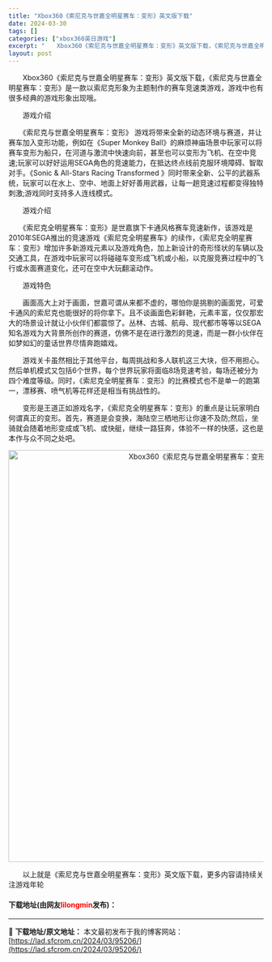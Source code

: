 ```yaml
---
title: "Xbox360《索尼克与世嘉全明星赛车：变形》英文版下载"
date: 2024-03-30
tags: []
categories: ["xbox360英日游戏"]
excerpt: "　　Xbox360《索尼克与世嘉全明星赛车：变形》英文版下载，《索尼克与世嘉全明星赛车：变形》是一款以索尼克形象为主题制作的赛车竞速类游戏，游戏中也有很多经典的游戏形象出现哦。 　　游戏介绍 　　《索尼克与世嘉全明星赛车：变形》 游戏将带来全新的动态环境与赛道，并让赛车加入变形功能，例如在《Supe&hellip;"
layout: post
---
```


 <p>　　Xbox360《索尼克与世嘉全明星赛车：变形》英文版下载，《索尼克与世嘉全明星赛车：变形》是一款以索尼克形象为主题制作的赛车竞速类游戏，游戏中也有很多经典的游戏形象出现哦。</p> <p>　　游戏介绍</p> <p>　　《索尼克与世嘉全明星赛车：变形》 游戏将带来全新的动态环境与赛道，并让赛车加入变形功能，例如在《Super Monkey Ball》的麻烦神庙场景中玩家可以将赛车变形为船只，在河道与激流中快速向前，甚至也可以变形为飞机、在空中竞速;玩家可以好好运用SEGA角色的竞速能力，在抵达终点线前克服环境障碍、智取对手。《Sonic &amp; All-Stars Racing Transformed 》同时带来全新、公平的武器系统，玩家可以在水上、空中、地面上好好善用武器，让每一趟竞速过程都变得独特刺激;游戏同时支持多人连线模式。</p> <p>　　游戏介绍</p> <p>　　《索尼克全明星赛车：变形》是世嘉旗下卡通风格赛车竞速新作，该游戏是2010年SEGA推出的竞速游戏《索尼克全明星赛车》的续作，《索尼克全明星赛车：变形》增加许多新游戏元素以及游戏角色，加上新设计的奇形怪状的车辆以及交通工具，在游戏中玩家可以将碰碰车变形成飞机或小船，以克服竞赛过程中的飞行或水面赛道变化，还可在空中大玩翻滚动作。</p> <p>　　游戏特色</p> <p>　　画面高大上对于画面，世嘉可谓从来都不虚的，哪怕你是挑剔的画面党，可爱卡通风的索尼克也能很好的将你拿下。且不谈画面色彩鲜艳，元素丰富，仅仅那宏大的场景设计就让小伙伴们都震惊了。丛林、古城、航母、现代都市等等以SEGA 知名游戏为大背景所创作的赛道，仿佛不是在进行激烈的竞速，而是一群小伙伴在如梦如幻的童话世界尽情奔跑嬉戏。</p> <p>　　游戏关卡虽然相比于其他平台，每周挑战和多人联机这三大块，但不用担心。然后单机模式又包括6个世界，每个世界玩家将面临8场竞速考验，每场还被分为四个难度等级。同时，《索尼克全明星赛车：变形》的比赛模式也不是单一的跑第一，漂移赛、喷气机等花样还是相当有挑战性的。</p> <p>　　变形是王道正如游戏名字，《索尼克全明星赛车：变形》的重点是让玩家明白何谓真正的变形。首先，赛道是会变换，海陆空三栖地形让你速不及防;然后，坐骑就会随着地形变成或飞机、或快艇，继续一路狂奔，体验不一样的快感，这也是本作与众不同之处吧。</p> <p align="center"><img align="" border="0" src="https://lad.sfcrom.cn/wp-content/uploads/2024/03/20240330_6607d4ce2e3bf.jpg" width="813" alt="Xbox360《索尼克与世嘉全明星赛车：变形》英文版下载" /></p> <p>　　以上就是《索尼克与世嘉全明星赛车：变形》英文版下载，更多内容请持续关注游戏年轮</p> <p><h4>下载地址(由网友<font color="red">lilongmin</font>发布)：</h4></p> 

---
📖 **下载地址/原文地址：** 本文最初发布于我的博客网站：[https://lad.sfcrom.cn/2024/03/95206/](https://lad.sfcrom.cn/2024/03/95206/)
